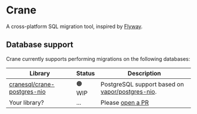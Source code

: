 # Crane

A cross-platform SQL migration tool, inspired by [Flyway](https://github.com/flyway/flyway).

## Database support

Crane currently supports performing migrations on the following databases:

| Library | Status | Description |
| --- | --- | --- |
| [cranesql/crane-postgres-nio](https://github.com/cranesql/crane-postgres-nio) | 🟠 WIP | PostgreSQL support based on [vapor/postgres-nio](https://github.com/vapor/postgres-nio). |
| Your library? | ... | Please [open a PR](https://github.com/cranesql/crane/pulls) |
